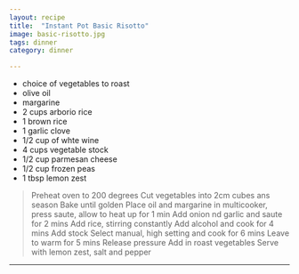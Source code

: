 ```yaml
---
layout: recipe
title:  "Instant Pot Basic Risotto"
image: basic-risotto.jpg
tags: dinner
category: dinner

---
```


* choice of vegetables to roast
* olive oil
* margarine
* 2 cups arborio rice
* 1 brown rice
* 1 garlic clove
* 1/2 cup of whte wine 
* 4 cups vegetable stock
* 1/2 cup parmesan cheese
* 1/2 cup frozen peas
* 1 tbsp lemon zest 

> Preheat oven to 200 degrees
> Cut vegetables into 2cm cubes ans season
> Bake until golden 
> Place oil and margarine in multicooker, press saute, allow to heat up for 1 min
> Add onion nd garlic and saute for 2 mins
> Add rice, stirring constantly
> Add alcohol and cook for 4 mins 
> Add stock
> Select manual, high setting and cook for 6 mins
> Leave to warm for 5 mins
> Release pressure
> Add in roast vegetables
> Serve with lemon zest, salt and pepper

---

